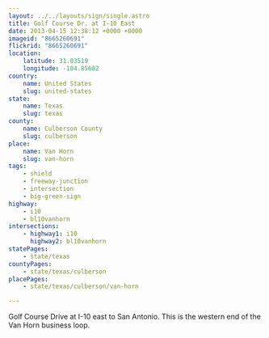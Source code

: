 ```yaml
---
layout: ../../layouts/sign/single.astro
title: Golf Course Dr. at I-10 East
date: 2013-04-15 12:38:12 +0000 +0000
imageid: "8665260691"
flickrid: "8665260691"
location:
    latitude: 31.03519
    longitude: -104.85602
country:
    name: United States
    slug: united-states
state:
    name: Texas
    slug: texas
county:
    name: Culberson County
    slug: culberson
place:
    name: Van Horn
    slug: van-horn
tags:
    - shield
    - freeway-junction
    - intersection
    - big-green-sign
highway:
    - i10
    - bl10vanhorn
intersections:
    - highway1: i10
      highway2: bl10vanhorn
statePages:
    - state/texas
countyPages:
    - state/texas/culberson
placePages:
    - state/texas/culberson/van-horn

---
```

Golf Course Drive at I-10 east to San Antonio.  This is the western end of the Van Horn business loop.